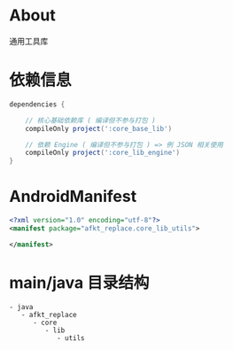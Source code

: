 
# About

通用工具库

# 依赖信息

```groovy
dependencies {

    // 核心基础依赖库 ( 编译但不参与打包 )
    compileOnly project(':core_base_lib')

    // 依赖 Engine ( 编译但不参与打包 ) => 例 JSON 相关使用
    compileOnly project(':core_lib_engine')
}
```

# AndroidManifest

```xml
<?xml version="1.0" encoding="utf-8"?>
<manifest package="afkt_replace.core_lib_utils">

</manifest>
```

# main/java 目录结构

```
- java                             
   - afkt_replace                  
      - core                       
         - lib                     
            - utils                
```
